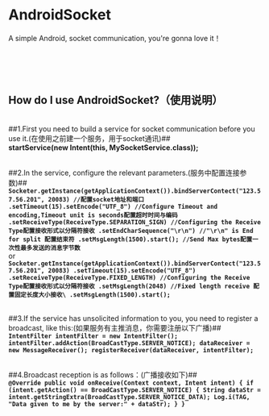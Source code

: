 # AndroidSocket #
A simple Android, socket communication, you're gonna love it！<br><br><br><br><br>


How do I use AndroidSocket?（使用说明）
-----

<br>##1.First you need to build a service for socket communication before you use it.(在使用之前建一个服务，用于socket通讯)##<br>
    **startService(new Intent(this, MySocketService.class));**

<br>##2.In the service, configure the relevant parameters.(服务中配置连接参数)##<br>
    **```Socketer.getInstance(getApplicationContext()).bindServerContect("123.57.56.201", 20083) //配置socket地址和端口
                .setTimeout(15).setEncode("UTF_8") //Configure Timeout and encoding,Timeout unit is seconds配置超时时间与编码
                .setReceiveType(ReceiveType.SEPARATION_SIGN) //Configuring the Receive Type配置接收形式以分隔符接收
                .setEndCharSequence("\r\n") //"\r\n" is End for split 配置结束符
                .setMsgLength(1500).start(); //Send Max bytes配置一次性最多发送的消息字节数```**
     <br>or<br>
    **```Socketer.getInstance(getApplicationContext()).bindServerContect("123.57.56.201", 20083)
                .setTimeout(15).setEncode("UTF_8")
                .setReceiveType(ReceiveType.FIXED_LENGTH) //Configuring the Receive Type配置接收形式以分隔符接收
                .setMsgLength(2048) //Fixed length receive 配置固定长度大小接收\
                .setMsgLength(1500).start();```**<br>

<br>##3.If the service has unsolicited information to you, you need to register a broadcast, like this:(如果服务有主推消息，你需要注册以下广播)##<br>
    **```IntentFilter intentFilter = new IntentFilter();
           intentFilter.addAction(BroadCastType.SERVER_NOTICE);
           dataReceiver = new MessageReceiver();
           registerReceiver(dataReceiver, intentFilter);```**<br>

<br>##4.Broadcast reception is as follows：(广播接收如下)##<br>
    **```@Override
              public void onReceive(Context context, Intent intent) {
                  if (intent.getAction() == BroadCastType.SERVER_NOTICE) {
                      String dataStr = intent.getStringExtra(BroadCastType.SERVER_NOTICE_DATA);
                      Log.i(TAG, "Data given to me by the server:" + dataStr);
                  }
              }```**<br>

